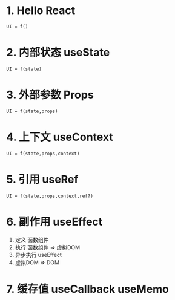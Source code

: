 # 1. Hello React

`UI = f()`

# 2. 内部状态 useState

`UI = f(state)`

# 3. 外部参数 Props

`UI = f(state,props)`

# 4. 上下文 useContext

`UI = f(state,props,context)`

# 5. 引用 useRef

`UI = f(state,props,context,ref?)`

# 6. 副作用 useEffect
1. 定义 函数组件
2. 执行 函数组件 => 虚拟DOM
3. 异步执行 useEffect
4. 虚拟DOM => DOM
# 7. 缓存值 useCallback useMemo
